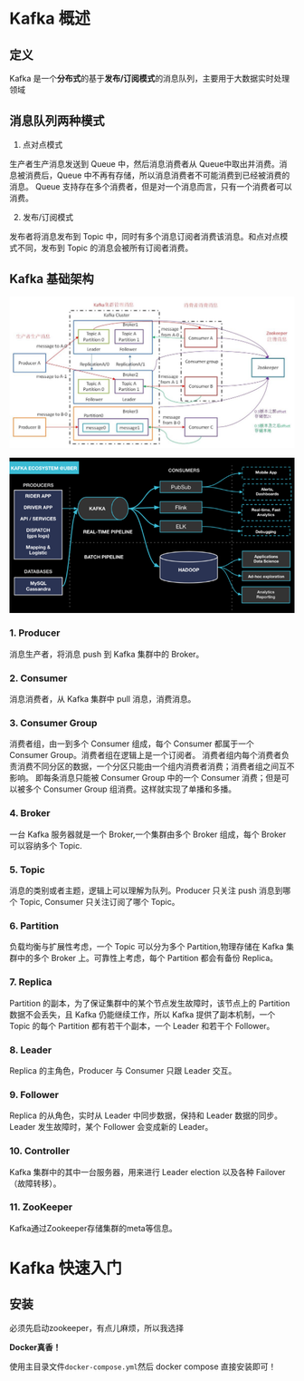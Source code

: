 # Kafka 概述

## 定义

Kafka 是一个**分布式**的基于**发布/订阅模式**的消息队列，主要用于大数据实时处理领域

## 消息队列两种模式

1. 点对点模式

生产者生产消息发送到 Queue 中，然后消息消费者从 Queue中取出并消费。消息被消费后，Queue 中不再有存储，所以消息消费者不可能消费到已经被消费的消息。 Queue 支持存在多个消费者，但是对一个消息而言，只有一个消费者可以消费。

2. 发布/订阅模式

发布者将消息发布到 Topic 中，同时有多个消息订阅者消费该消息。和点对点模式不同，发布到 Topic 的消息会被所有订阅者消费。

## Kafka 基础架构

![Disaster Recovery for Multi-Region Kafka at Uber | Uber Engineering Blog](img/1.png)

<img src="img/2.png" style="zoom:125%;" />

### 1. Producer

消息生产者，将消息 push 到 Kafka 集群中的 Broker。

### 2. Consumer

消息消费者，从 Kafka 集群中 pull 消息，消费消息。

### 3. Consumer Group

消费者组，由一到多个 Consumer 组成，每个 Consumer 都属于一个 Consumer Group。消费者组在逻辑上是一个订阅者。
消费者组内每个消费者负责消费不同分区的数据，一个分区只能由一个组内消费者消费；消费者组之间互不影响。
即每条消息只能被 Consumer Group 中的一个 Consumer 消费；但是可以被多个 Consumer Group 组消费。这样就实现了单播和多播。

### 4. Broker

一台 Kafka 服务器就是一个 Broker,一个集群由多个 Broker 组成，每个 Broker 可以容纳多个 Topic.

### 5. Topic

消息的类别或者主题，逻辑上可以理解为队列。Producer 只关注 push 消息到哪个 Topic, Consumer 只关注订阅了哪个 Topic。

### 6. Partition

负载均衡与扩展性考虑，一个 Topic 可以分为多个 Partition,物理存储在 Kafka 集群中的多个 Broker 上。可靠性上考虑，每个 Partition 都会有备份 Replica。

### 7. Replica

Partition 的副本，为了保证集群中的某个节点发生故障时，该节点上的 Partition 数据不会丢失，且 Kafka 仍能继续工作，所以 Kafka 提供了副本机制，一个 Topic 的每个 Partition 都有若干个副本，一个 Leader 和若干个 Follower。

### 8. Leader

Replica 的主角色，Producer 与 Consumer 只跟 Leader 交互。

### 9. Follower

Replica 的从角色，实时从 Leader 中同步数据，保持和 Leader 数据的同步。Leader 发生故障时，某个 Follower 会变成新的 Leader。

### 10. Controller

Kafka 集群中的其中一台服务器，用来进行 Leader election 以及各种 Failover（故障转移）。

### 11. ZooKeeper

Kafka通过Zookeeper存储集群的meta等信息。

# Kafka 快速入门

## 安装

必须先启动zookeeper，有点儿麻烦，所以我选择

**Docker真香！**

使用主目录文件`docker-compose.yml`然后 docker compose 直接安装即可！